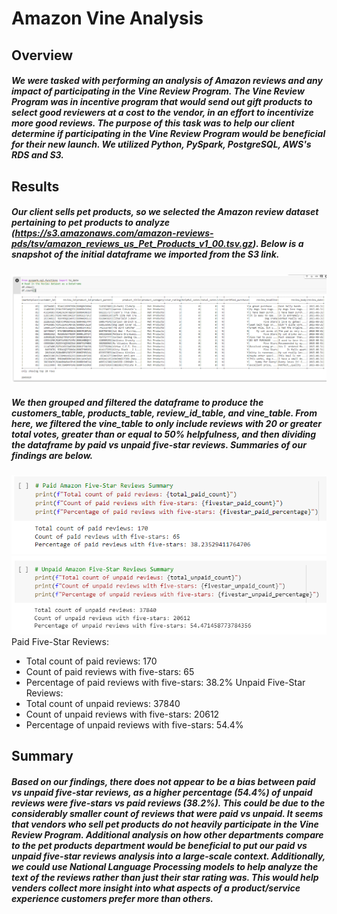 # Amazon Vine Analysis
## Overview
##### We were tasked with performing an analysis of Amazon reviews and any impact of participating in the Vine Review Program. The Vine Review Program was in incentive program that would send out gift products to select good reviewers at a cost to the vendor, in an effort to incentivize more good reviews. The purpose of this task was to help our client determine if participating in the Vine Review Program would be beneficial for their new launch. We utilized Python, PySpark, PostgreSQL, AWS's RDS and S3. 
## Results
##### Our client sells pet products, so we selected the Amazon review dataset pertaining to pet products to analyze (https://s3.amazonaws.com/amazon-reviews-pds/tsv/amazon_reviews_us_Pet_Products_v1_00.tsv.gz). Below is a snapshot of the initial dataframe we imported from the S3 link. 
![complete_df.PNG](https://github.com/carinaediaz/amazon_vine_analysis/blob/main/Images/complete_df.PNG)
##### We then grouped and filtered the dataframe to produce the customers_table, products_table, review_id_table, and vine_table. From here, we filtered the vine_table to only include reviews with 20 or greater total votes, greater than or equal to 50% helpfulness, and then dividing the dataframe by paid vs unpaid five-star reviews. Summaries of our findings are below. 
![paid_reviews.PNG](https://github.com/carinaediaz/amazon_vine_analysis/blob/main/Images/paid_reviews.PNG)
![unpaid_reviews.PNG](https://github.com/carinaediaz/amazon_vine_analysis/blob/main/Images/unpaid_reviews.PNG)
Paid Five-Star Reviews:
- Total count of paid reviews: 170
- Count of paid reviews with five-stars: 65
- Percentage of paid reviews with five-stars: 38.2% 
Unpaid Five-Star Reviews:
- Total count of unpaid reviews: 37840
- Count of unpaid reviews with five-stars: 20612
- Percentage of unpaid reviews with five-stars: 54.4%
## Summary
##### Based on our findings, there does not appear to be a bias between paid vs unpaid five-star reviews, as a higher percentage (54.4%) of unpaid reviews were five-stars vs paid reviews (38.2%). This could be due to the considerably smaller count of reviews that were paid vs unpaid. It seems that vendors who sell pet products do not heavily participate in the Vine Review Program. Additional analysis on how other departments compare to the pet products department would be beneficial to put our paid vs unpaid five-star reviews analysis into a large-scale context. Additionally, we could use National Language Processing models to help analyze the text of the reviews rather than just their star rating was. This would help venders collect more insight into what aspects of a product/service experience customers prefer more than others.
